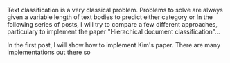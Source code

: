 Text classification is a very classical problem. Problems to solve are always given a variable length of text bodies to predict either category or 
In the following series of posts, I will try to compare a few different approaches, particulary to implement the paper "Hierachical document classification"...

In the first post, I will show how to implement Kim's paper. There are many implementations out there so 
